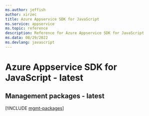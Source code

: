 ```yaml
---
ms.author: jeffish
author: xirzec
title: Azure Appservice SDK for JavaScript
ms.service: appservice
ms.topic: reference
description: Reference for Azure Appservice SDK for JavaScript
ms.data: 08/29/2022
ms.devlang: javascript
---
```

# Azure Appservice SDK for JavaScript - latest

## Management packages - latest
[!INCLUDE [mgmt-packages](appservice-mgmt-index.md)]